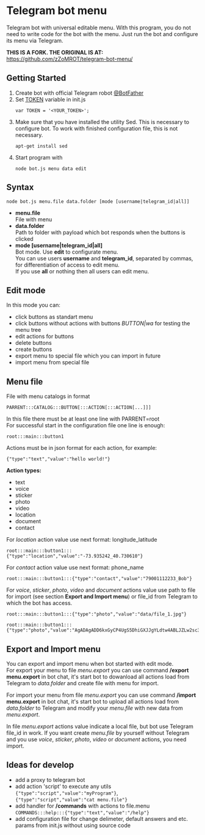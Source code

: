 # Telegram bot menu

Telegram bot with universal editable menu. With this program, you do not need to write code for the bot with the menu. Just run the bot and configure its menu via Telegram.

**THIS IS A FORK. THE ORIGINAL IS AT:**
https://github.com/zZoMROT/telegram-bot-menu/

## Getting Started

1. Create bot with official Telegram robot [@BotFather](http://t.me/BotFather)
2. Set [TOKEN](https://github.com/zZoMROT/telegram-bot-menu/blob/master/init.js#L9) variable in init.js
   ```
   var TOKEN = '<YOUR_TOKEN>';
   ```
3. Make sure that you have installed the utility Sed. This is necessary to configure bot. To work with finished configuration file, this is not necessary.
   ```
   apt-get install sed
   ```
4. Start program with 
   ```
   node bot.js menu data edit
   ```

## Syntax

```
node bot.js menu.file data.folder [mode [username|telegram_id|all]]
```

* **menu.file**   
  File with menu
* **data.folder**   
  Path to folder with payload which bot responds when the buttons is clicked
* **mode [username|telegram_id|all]**   
  Bot mode. 
  Use **edit** to configurate menu.   
  You can use users **username** and **telegram_id**, separated by commas, for differentiation of access to edit menu.   
  If you use **all** or nothing then all users can edit menu.


## Edit mode

In this mode you can:
* click buttons as standart menu
* click buttons without actions with buttons *BUTTON|wa* for testing the menu tree
* edit actions for buttons
* delete buttons
* create buttons
* export menu to special file which you can import in future
* import menu from special file

## Menu file

  File with menu catalogs in format 
  ```
  PARRENT:::CATALOG:::BUTTON[:::ACTION[:::ACTION[...]]]
  ```
  In this file there must be at least one line with PARRENT=root  
  For successful start in the configuration file one line is enough:
  ```
  root:::main:::button1
  ```
  Actions must be in json format for each action, for example: 
  ```
  {"type":"text","value":"hello world!"}
  ```

  **Action types:**   
  * text   
  * voice
  * sticker
  * photo
  * video
  * location
  * document
  * contact  
   
For *location* action value use next format: longitude_latitude
```
root:::main:::button1:::{"type":"location","value":"-73.935242_40.730610"}
```
For *contact* action value use next format: phone_name
```
root:::main:::button1:::{"type":"contact","value":"79001112233_Bob"}
```  
For *voice*, *sticker*, *photo*, *video* and *document* actions value use path to file for import (see section **Export and Import menu**) or file_id from Telegram to which the bot has access.
```
root:::main:::button1:::{"type":"photo","value":"data/file_1.jpg"}
``` 
```
root:::main:::button1:::{"type":"photo","value":"AgADAgADD6kxGyCP4UgS5DhiGXJJgYLdtw4ABLJZLw2sc33Mx20DAAEC"}
``` 
## Export and Import menu
You can export and import menu when bot started with edit mode.   
For export your menu to file *menu.export* you can use command **/export menu.export** in bot chat, it's start bot to dowanload all actions load from Telegram to *data.folder* and create file with menu for import.

For import your menu from file *menu.export* you can use command **/import menu.export** in bot chat, it's start bot to upload all actions load from *data.folder* to Telegram and modify your *menu.file* with new data from *menu.export*.   

In file *menu.export* actions value indicate a local file, but bot use Telegram file_id in work. If you want  create *menu.file* by yourself without Telegram and you use *voice*, *sticker*, *photo*, *video* or *document* actions, you need import. 

## Ideas for develop
  * add a proxy to telegram bot
  * add action 'script' to execute any utils ```{"type":"script","value":"myProgram"}```, ```{"type":"script","value":"cat menu.file"}```
  * add handler for **/commands** with actions to file.menu ```COMMANDS:::help:::{"type":"text","value":"/help"}```
  * add configuration file for change delimeter, default answers and etc. params from init.js without using source code
